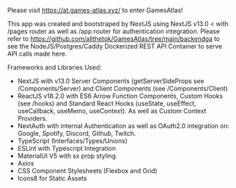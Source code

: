 Please visit https://at.games-atlas.xyz/ to enter GamesAtlas!

This app was created and bootstraped by NextJS using NextJS v13.0 < with /pages router as well as /app router for authentication integration. Please refer to https://github.com/allthetok/GamesAtlas/tree/main/backendga to see the NodeJS/Postgres/Caddy Dockerized REST API Container to serve API calls made here.

Frameworks and Libraries Used:
- NextJS with v13.0 Server Components (getServerSideProps see /Components/Server) and Client Components (see /Components/Client)
- ReactJS v18.2.0 with ES6 Arrow Function Components, Custom Hooks (see /hooks) and Standard React Hooks (useState, useEffect, useCallback, useMemo, useContext). As well as Custom Context Providers.
- NextAuth with internal Authentication as well as OAuth2.0 integration on: Google, Spotify, Discord, Github, Twitch. 
- TypeScript (Interfaces/Types/Unions)
- ESLint with Typescript Integration
- MaterialUI V5 with sx prop styling.
- Axios
- CSS Component Stylesheets (Flexbox and Grid)
- Icons8 for Static Assets

